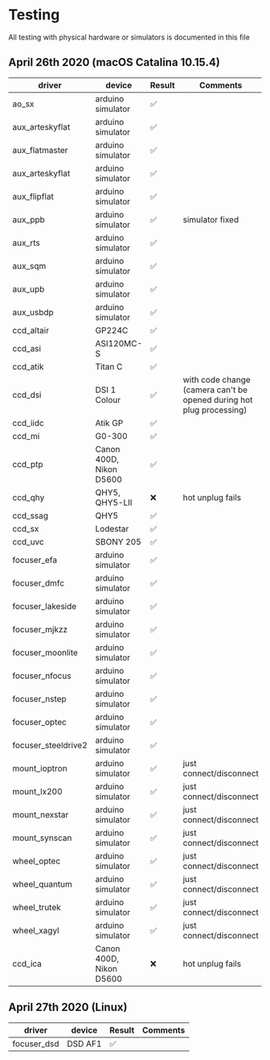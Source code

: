 # Testing

All testing with physical hardware or simulators is documented in this file

## April 26th 2020 (macOS Catalina 10.15.4)

| driver | device | Result | Comments |
| ----- | ----- | ----- | ----- |
| ao_sx | arduino simulator | :white_check_mark: | |
| aux_arteskyflat | arduino simulator | :white_check_mark: | |
| aux_flatmaster | arduino simulator | :white_check_mark: | |
| aux_arteskyflat | arduino simulator | :white_check_mark: | |
| aux_flipflat | arduino simulator | :white_check_mark: | |
| aux_ppb | arduino simulator | :white_check_mark: | simulator fixed |
| aux_rts | arduino simulator | :white_check_mark: | |
| aux_sqm | arduino simulator | :white_check_mark: | |
| aux_upb | arduino simulator | :white_check_mark: | |
| aux_usbdp | arduino simulator | :white_check_mark: | |
| ccd_altair | GP224C | :white_check_mark: | |
| ccd_asi | ASI120MC-S | :white_check_mark: | |
| ccd_atik | Titan C | :white_check_mark: | |
| ccd_dsi | DSI 1 Colour | :white_check_mark: | with code change (camera can't be opened during hot plug processing) |
| ccd_iidc | Atik GP| :white_check_mark: | |
| ccd_mi | G0-300 | :white_check_mark: | |
| ccd_ptp | Canon 400D, Nikon D5600 | :white_check_mark: | |
| ccd_qhy | QHY5, QHY5-LII | :x: | hot unplug fails |
| ccd_ssag | QHY5 | :white_check_mark: | |
| ccd_sx | Lodestar | :white_check_mark: | |
| ccd_uvc | SBONY 205 | :white_check_mark: | |
| focuser_efa | arduino simulator | :white_check_mark: | |
| focuser_dmfc | arduino simulator | :white_check_mark: | |
| focuser_lakeside | arduino simulator | :white_check_mark: | |
| focuser_mjkzz | arduino simulator | :white_check_mark: | |
| focuser_moonlite | arduino simulator | :white_check_mark: | |
| focuser_nfocus | arduino simulator | :white_check_mark: | |
| focuser_nstep | arduino simulator | :white_check_mark: | |
| focuser_optec | arduino simulator | :white_check_mark: | |
| focuser_steeldrive2 | arduino simulator | :white_check_mark: | |
| mount_ioptron | arduino simulator | :white_check_mark: | just connect/disconnect |
| mount_lx200 | arduino simulator | :white_check_mark: | just connect/disconnect |
| mount_nexstar | arduino simulator | :white_check_mark: | just connect/disconnect |
| mount_synscan | arduino simulator | :white_check_mark: | just connect/disconnect |
| wheel_optec | arduino simulator | :white_check_mark: | just connect/disconnect |
| wheel_quantum | arduino simulator | :white_check_mark: | just connect/disconnect |
| wheel_trutek | arduino simulator | :white_check_mark: | just connect/disconnect |
| wheel_xagyl | arduino simulator | :white_check_mark: | just connect/disconnect |
| ccd_ica | Canon 400D, Nikon D5600 | :x: | hot unplug fails |

## April 27th 2020 (Linux)

| driver | device | Result | Comments |
| ----- | ----- | ----- | ----- |
| focuser_dsd | DSD AF1 | :white_check_mark: | |

